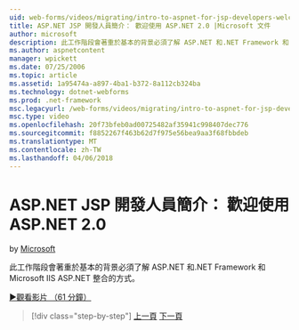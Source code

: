 ```yaml
---
uid: web-forms/videos/migrating/intro-to-aspnet-for-jsp-developers-welcome-to-aspnet-20
title: ASP.NET JSP 開發人員簡介： 歡迎使用 ASP.NET 2.0 |Microsoft 文件
author: microsoft
description: 此工作階段會著重於基本的背景必須了解 ASP.NET 和.NET Framework 和 Microsoft IIS ASP.NET 整合的方式。
ms.author: aspnetcontent
manager: wpickett
ms.date: 07/25/2006
ms.topic: article
ms.assetid: 1a95474a-a897-4ba1-b372-8a112cb324ba
ms.technology: dotnet-webforms
ms.prod: .net-framework
msc.legacyurl: /web-forms/videos/migrating/intro-to-aspnet-for-jsp-developers-welcome-to-aspnet-20
msc.type: video
ms.openlocfilehash: 20f73bfeb0ad00725482af35941c998407dec776
ms.sourcegitcommit: f8852267f463b62d7f975e56bea9aa3f68fbbdeb
ms.translationtype: MT
ms.contentlocale: zh-TW
ms.lasthandoff: 04/06/2018
---
```

<a name="intro-to-aspnet-for-jsp-developers-welcome-to-aspnet-20"></a>ASP.NET JSP 開發人員簡介： 歡迎使用 ASP.NET 2.0
====================
by [Microsoft](https://github.com/microsoft)

此工作階段會著重於基本的背景必須了解 ASP.NET 和.NET Framework 和 Microsoft IIS ASP.NET 整合的方式。

[&#9654;觀看影片 （61 分鐘）](https://channel9.msdn.com/Blogs/ASP-NET-Site-Videos/intro-to-aspnet-for-jsp-developers-welcome-to-aspnet-20)

> [!div class="step-by-step"]
> [上一頁](migrating-from-classic-asp-to-aspnet.md)
> [下一頁](intro-to-aspnet-for-jsp-developers-building-applications.md)
